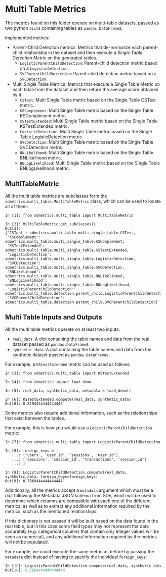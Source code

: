 # Multi Table Metrics

The metrics found on this folder operate on multi-table datasets, passed as two python `dict`s
containing tables as `pandas.DataFrame`s.

Implemented metrics:

* Parent-Child Detection metrics: Metrics that de-normalize each parent-child relationship
  in the dataset and then execute a *Single Table Detection Metric* on the generated tables.
    * `LogisticParentChildDetection`: Parent-child detection metric based on a `LogisticDetection`.
    * `SVCParentChildDetection`: Parent-child detection metric based on a `SVCDetection`.
* Multi Single Table Metrics: Metrics that execute a Single Table Metric on each table from the
  dataset and then return the average score obtained by it.
  * `CSTest`: Multi Single Table metric based on the Single Table CSTest metric.
  * `KSComplement`: Multi Single Table metric based on the Single Table KSComplement metric.
  * `KSTestExtended`: Multi Single Table metric based on the Single Table KSTestExtended metric.
  * `LogisticDetection`: Multi Single Table metric based on the Single Table LogisticDetection metric.
  * `SVCDetection`: Multi Single Table metric based on the Single Table SVCDetection metric.
  * `BNLikelihood`: Multi Single Table metric based on the Single Table BNLikelihood metric.
  * `BNLogLikelihood`: Multi Single Table metric based on the Single Table BNLogLikelihood metric.

## MultiTableMetric

All the multi table metrics are subclasses form the `sdmetrics.multi_table.MultiTableMetric`
class, which can be used to locate all of them:

```python3
In [1]: from sdmetrics.multi_table import MultiTableMetric

In [2]: MultiTableMetric.get_subclasses()
Out[2]:
{'CSTest': sdmetrics.multi_table.multi_single_table.CSTest,
 'KSComplement': sdmetrics.multi_table.multi_single_table.KSComplement,
 'KSTestExtended': sdmetrics.multi_table.multi_single_table.KSTestExtended,
 'LogisticDetection': sdmetrics.multi_table.multi_single_table.LogisticDetection,
 'SVCDetection': sdmetrics.multi_table.multi_single_table.SVCDetection,
 'BNLikelihood': sdmetrics.multi_table.multi_single_table.BNLikelihood,
 'BNLogLikelihood': sdmetrics.multi_table.multi_single_table.BNLogLikelihood,
 'LogisticParentChildDetection': sdmetrics.multi_table.detection.parent_child.LogisticParentChildDetection,
 'SVCParentChildDetection': sdmetrics.multi_table.detection.parent_child.SVCParentChildDetection}
```

## Multi Table Inputs and Outputs

All the multi table metrics operate on at least two inputs:

* `real_data`: A dict containing the table names and data from the real dataset passed as
  `pandas.DataFrame`s
* `synthetic_data`: A dict containing the table names and data from the synthetic dataset passed
  as `pandas.DataFrame`s

For example, a `KStestExtended` metric can be used as follows:

```python3
In [3]: from sdmetrics.multi_table import KSTestExtended

In [4]: from sdmetrics import load_demo

In [5]: real_data, synthetic_data, metadata = load_demo()

In [6]: KSTestExtended.compute(real_data, synthetic_data)
Out[6]: 0.8194444444444443
```

Some metrics also require additional information, such as the relationships that exist between
the tables.

For example, this is how you would use a `LogisticParentChildDetection` metric:

```python3
In [7]: from sdmetrics.multi_table import LogisticParentChildDetection

In [8]: foreign_keys = [
   ...: ('users', 'user_id', 'sessions', 'user_id'),
   ...: ('sessions', 'session_id', 'transactions', 'session_id')
   ...: ]

In [9]: LogisticParentChildDetection.compute(real_data, synthetic_data, foreign_keys=foreign_keys)
Out[9]: 0.7569444444444444
```

Additionally, all the metrics accept a `metadata` argument which must be a dict following
the Metadata JSON schema from SDV, which will be used to determine which columns are compatible
with each one of the different metrics, as well as to extract any additional information required
by the metrics, such as the mentioned relationships.

If this dictionary is not passed it will be built based on the data found in the real table,
but in this case some field types may not represent the data accurately (e.g. categorical
columns that contain only integer values will be seen as numerical), and any additional
information required by the metrics will not be populated.

For example, we could execute the same metric as before by passing the `metadata` dict instead
of having to specify the individual `foreign_keys`:

```python
In [10]: LogisticParentChildDetection.compute(real_data, synthetic_data, metadata)
Out[10]: 0.7569444444444444
```
